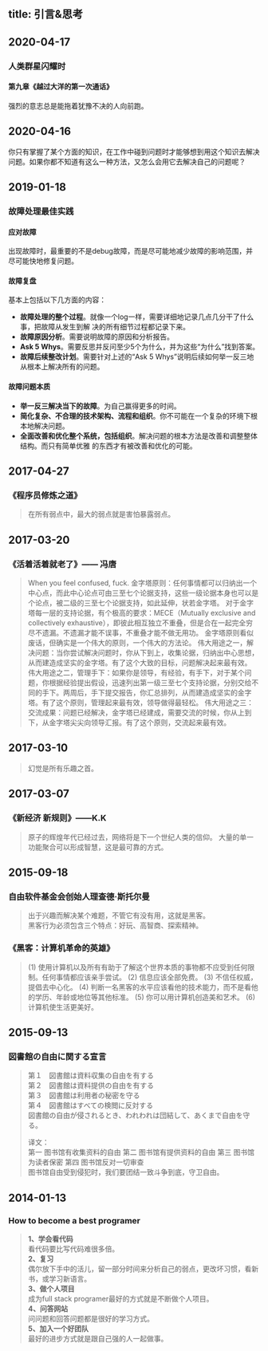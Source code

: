 title: 引言&思考
---

## 2020-04-17

### 人类群星闪耀时

#### 第九章《越过大洋的第一次通话》

强烈的意志总是能拖着犹豫不决的人向前跑。

## 2020-04-16

你只有掌握了某个方面的知识，在工作中碰到问题时才能够想到用这个知识去解决问题。如果你都不知道有这么一种方法，又怎么会用它去解决自己的问题呢？

## 2019-01-18

### 故障处理最佳实践

#### 应对故障

出现故障时，最重要的不是debug故障，而是尽可能地减少故障的影响范围，并尽可能快地修复问题。

#### 故障复盘

基本上包括以下几方面的内容：

- **故障处理的整个过程**。就像一个log一样，需要详细地记录几点几分干了什么事，把故障从发生到解 决的所有细节过程都记录下来。
- **故障原因分析**。需要说明故障的原因和分析报告。
- **Ask 5 Whys**。需要反思并反问至少5个为什么，并为这些“为什么”找到答案。
- **故障后续整改计划**。需要针对上述的“Ask 5 Whys”说明后续如何举一反三地从根本上解决所有的问题。

#### 故障问题本质

- **举一反三解决当下的故障**。为自己赢得更多的时间。
- **简化复杂、不合理的技术架构、流程和组织**。你不可能在一个复杂的环境下根本地解决问题。
- **全面改善和优化整个系统，包括组织**。解决问题的根本方法是改善和调整整体结构。而只有简单优雅 的东西才有被改善和优化的可能。

## 2017-04-27

### 《程序员修炼之道》

> 在所有弱点中，最大的弱点就是害怕暴露弱点。

## 2017-03-20

### 《活着活着就老了》—— 冯唐
> When you feel confused, fuck.
> 金字塔原则：任何事情都可以归纳出一个中心点，而此中心论点可由三至七个论据支持，这些一级论据本身也可以是个论点，被二级的三至七个论据支持，如此延伸，状若金字塔。
> 对于金字塔每一层的支持论据，有个极高的要求：MECE（Mutually exclusive and collectively exhaustive），即彼此相互独立不重叠，但是合在一起完全穷尽不遗漏。不遗漏才能不误事，不重叠才能不做无用功。
> 金字塔原则看似废话，但确实是一个伟大的原则，一个伟大的方法论。
> 伟大用途之一，解决问题：当你尝试解决问题时，你从下到上，收集论据，归纳出中心思想，从而建造成坚实的金字塔。有了这个大致的目标，问题解决起来最有效。
> 伟大用途之二，管理手下：如果你是领导，有经验，有手下，对于某个问题，你根据经验提出假设，迅速列出第一级三至七个支持论据，分别交给不同的手下。两周后，手下提交报告，你汇总排列，从而建造成坚实的金字塔。有了这个原则，管理起来最有效，领导做得最轻松。
> 伟大用途之三：交流成果：问题已经解决，金字塔已经建成，需要交流的时候，你从上到下，从金字塔尖尖向领导汇报。有了这个原则，交流起来最有效。

## 2017-03-10

> 幻觉是所有乐趣之首。

## 2017-03-07
### 《新经济 新规则》——K.K

> 原子的辉煌年代已经过去，网络将是下一个世纪人类的信仰。
> 大量的单一功能聚合可以形成智慧，这是最可靠的方式。

## 2015-09-18
### 自由软件基金会创始人理查德·斯托尔曼  
> 出于兴趣而解决某个难题，不管它有没有用，这就是黑客。  
> 黑客行为必须包含三个特点：好玩、高智商、探索精神。

### 《黑客：计算机革命的英雄》
> (1) 使用计算机以及所有有助于了解这个世界本质的事物都不应受到任何限制。任何事情都应该亲手尝试。
> (2) 信息应该全部免费。
> (3) 不信任权威，提倡去中心化。
> (4) 判断一名黑客的水平应该看他的技术能力，而不是看他的学历、年龄或地位等其他标准。
> (5) 你可以用计算机创造美和艺术。
> (6) 计算机使生活更美好。

## 2015-09-13
### 図書館の自由に関する宣言
> 第１　図書館は資料収集の自由を有する  
> 第２　図書館は資料提供の自由を有する  
> 第３　図書館は利用者の秘密を守る  
> 第４　図書館はすべての検閲に反対する  
> 図書館の自由が侵されるとき、われわれは団結して、あくまで自由を守る。  
>
> 译文：  
> 第一 图书馆有收集资料的自由
> 第二 图书馆有提供资料的自由
> 第三 图书馆为读者保密
> 第四 图书馆反对一切审查  
> 图书馆自由受到侵犯时，我们要团结一致斗争到底，守卫自由。

## 2014-01-13
### How to become a best programer
> **1、学会看代码**  
> 看代码要比写代码难很多倍。  
> **2、复习**  
> 偶尔放下手中的活儿，留一部分时间来分析自己的弱点，更改坏习惯，看新书，或学习新语言。  
> **3、做个人项目**  
> 成为full stack programer最好的方式就是不断做个人项目。  
> **4、问答网站**  
> 问问题和回答问题都是很好的学习方式。  
> **5、加入一个好团队**  
> 最好的进步方式就是跟自己强的人一起做事。


